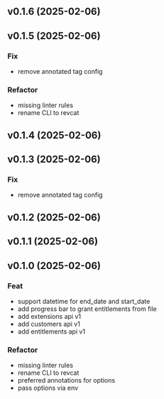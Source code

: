 ## v0.1.6 (2025-02-06)

## v0.1.5 (2025-02-06)

### Fix

- remove annotated tag config

### Refactor

- missing linter rules
- rename CLI to revcat

## v0.1.4 (2025-02-06)

## v0.1.3 (2025-02-06)

### Fix

- remove annotated tag config

## v0.1.2 (2025-02-06)

## v0.1.1 (2025-02-06)

## v0.1.0 (2025-02-06)

### Feat

- support datetime for end_date and start_date
- add progress bar to grant entitlements from file
- add extensions api v1
- add customers api v1
- add entitlements api v1

### Refactor

- missing linter rules
- rename CLI to revcat
- preferred annotations for options
- pass options via env
